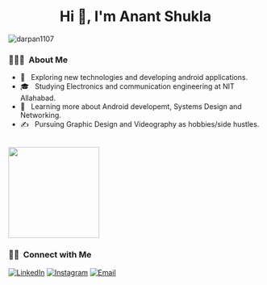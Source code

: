 <h1 align="center">Hi 👋, I'm Anant Shukla</h1>
<p align="left"> <img src="https://komarev.com/ghpvc/?username=iamanantshukla&label=Profile%20views&color=0e75b6&style=flat" alt="darpan1107" /> </p>

<h3> 👨🏻‍💻 &nbsp;About Me </h3>

- 🤔 &nbsp; Exploring new technologies and developing android applications.
- 🎓 &nbsp; Studying Electronics and communication engineering at NIT Allahabad.
- 🌱 &nbsp; Learning more about Android developemt, Systems Design and Networking.
- ✍️ &nbsp; Pursuing Graphic Design and Videography as hobbies/side hustles.

<br/>

<a href="https://github.com/AVS1508">
  <img height="180em" src="https://github-readme-stats.vercel.app/api?username=iamanantshukla&theme=buefy&show_icons=true" />
</a>
<h3> 🤝🏻 &nbsp;Connect with Me </h3>
<p align="left">
<a href="https://www.linkedin.com/in/anant1402/"><img alt="LinkedIn" src="https://img.shields.io/badge/LinkedIn-Anant%20Shukla-blue?style=flat-square&logo=linkedin"></a>
<a href="https://www.instagram.com/adityavs_/"><img alt="Instagram" src="https://img.shields.io/badge/Instagram-anantshukla.prproj-blue?style=flat-square&logo=instagram"></a>
<a href="mailto:anantshukla1402@gmail.com"><img alt="Email" src="https://img.shields.io/badge/Email-anantshukla1402@gmail.com-blue?style=flat-square&logo=gmail"></a>
</p>
